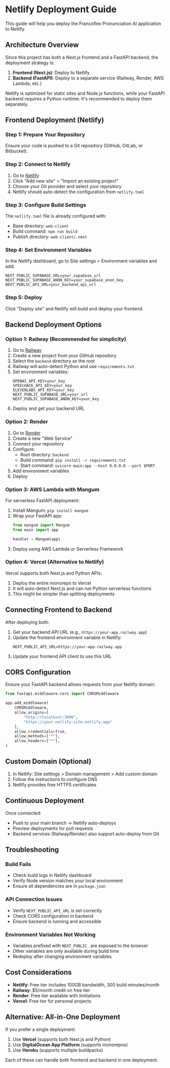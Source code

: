 # Netlify Deployment Guide

This guide will help you deploy the Francoflex Pronunciation AI application to Netlify.

## Architecture Overview

Since this project has both a Next.js frontend and a FastAPI backend, the deployment strategy is:

1. **Frontend (Next.js)**: Deploy to Netlify
2. **Backend (FastAPI)**: Deploy to a separate service (Railway, Render, AWS Lambda, etc.)

Netlify is optimized for static sites and Node.js functions, while your FastAPI backend requires a Python runtime. It's recommended to deploy them separately.

## Frontend Deployment (Netlify)

### Step 1: Prepare Your Repository

Ensure your code is pushed to a Git repository (GitHub, GitLab, or Bitbucket).

### Step 2: Connect to Netlify

1. Go to [Netlify](https://app.netlify.com/)
2. Click "Add new site" > "Import an existing project"
3. Choose your Git provider and select your repository
4. Netlify should auto-detect the configuration from `netlify.toml`

### Step 3: Configure Build Settings

The `netlify.toml` file is already configured with:
- Base directory: `web-client`
- Build command: `npm run build`
- Publish directory: `web-client/.next`

### Step 4: Set Environment Variables

In the Netlify dashboard, go to Site settings > Environment variables and add:

```
NEXT_PUBLIC_SUPABASE_URL=your_supabase_url
NEXT_PUBLIC_SUPABASE_ANON_KEY=your_supabase_anon_key
NEXT_PUBLIC_API_URL=your_backend_api_url
```

### Step 5: Deploy

Click "Deploy site" and Netlify will build and deploy your frontend.

## Backend Deployment Options

### Option 1: Railway (Recommended for simplicity)

1. Go to [Railway](https://railway.app/)
2. Create a new project from your GitHub repository
3. Select the `backend` directory as the root
4. Railway will auto-detect Python and use `requirements.txt`
5. Set environment variables:
   ```
   OPENAI_API_KEY=your_key
   SPEECHACE_API_KEY=your_key
   ELEVENLABS_API_KEY=your_key
   NEXT_PUBLIC_SUPABASE_URL=your_url
   NEXT_PUBLIC_SUPABASE_ANON_KEY=your_key
   ```
6. Deploy and get your backend URL

### Option 2: Render

1. Go to [Render](https://render.com/)
2. Create a new "Web Service"
3. Connect your repository
4. Configure:
   - Root directory: `backend`
   - Build command: `pip install -r requirements.txt`
   - Start command: `uvicorn main:app --host 0.0.0.0 --port $PORT`
5. Add environment variables
6. Deploy

### Option 3: AWS Lambda with Mangum

For serverless FastAPI deployment:

1. Install Mangum: `pip install mangum`
2. Wrap your FastAPI app:
   ```python
   from mangum import Mangum
   from main import app

   handler = Mangum(app)
   ```
3. Deploy using AWS Lambda or Serverless Framework

### Option 4: Vercel (Alternative to Netlify)

Vercel supports both Next.js and Python APIs:
1. Deploy the entire monorepo to Vercel
2. It will auto-detect Next.js and can run Python serverless functions
3. This might be simpler than splitting deployments

## Connecting Frontend to Backend

After deploying both:

1. Get your backend API URL (e.g., `https://your-app.railway.app`)
2. Update the frontend environment variable in Netlify:
   ```
   NEXT_PUBLIC_API_URL=https://your-app.railway.app
   ```
3. Update your frontend API client to use this URL

## CORS Configuration

Ensure your FastAPI backend allows requests from your Netlify domain:

```python
from fastapi.middleware.cors import CORSMiddleware

app.add_middleware(
    CORSMiddleware,
    allow_origins=[
        "http://localhost:3000",
        "https://your-netlify-site.netlify.app"
    ],
    allow_credentials=True,
    allow_methods=["*"],
    allow_headers=["*"],
)
```

## Custom Domain (Optional)

1. In Netlify: Site settings > Domain management > Add custom domain
2. Follow the instructions to configure DNS
3. Netlify provides free HTTPS certificates

## Continuous Deployment

Once connected:
- Push to your main branch → Netlify auto-deploys
- Preview deployments for pull requests
- Backend services (Railway/Render) also support auto-deploy from Git

## Troubleshooting

### Build Fails
- Check build logs in Netlify dashboard
- Verify Node version matches your local environment
- Ensure all dependencies are in `package.json`

### API Connection Issues
- Verify `NEXT_PUBLIC_API_URL` is set correctly
- Check CORS configuration in backend
- Ensure backend is running and accessible

### Environment Variables Not Working
- Variables prefixed with `NEXT_PUBLIC_` are exposed to the browser
- Other variables are only available during build time
- Redeploy after changing environment variables

## Cost Considerations

- **Netlify**: Free tier includes 100GB bandwidth, 300 build minutes/month
- **Railway**: $5/month credit on free tier
- **Render**: Free tier available with limitations
- **Vercel**: Free tier for personal projects

## Alternative: All-in-One Deployment

If you prefer a single deployment:

1. Use **Vercel** (supports both Next.js and Python)
2. Use **DigitalOcean App Platform** (supports monorepos)
3. Use **Heroku** (supports multiple buildpacks)

Each of these can handle both frontend and backend in one deployment.
